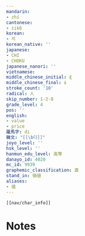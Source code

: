 ```yaml
---
mandarin:
- zhí
cantonese:
- zik6
korean:
- 치
korean_native: ''
japanese:
- CHI
- CHOKU
japanese_nanori: ''
vietnamese:
middle_chinese_initial: ɖ
middle_chinese_final: ɨ
stroke_count: '10'
radical: 人
skip_number: 1-2-8
grade_level: 4
pos: ''
english:
- value
- price
羅馬字: di
韓文: "[[\b디]]"
joyo_level: ''
hsk_level: ''
hanmun_edu_level: 高等
danayo_id: 4020
mc_id: 9939
graphemic_classification: 直
stand_in: 価値
aliases:
- 值
---
```

```meta-bind-embed
[[nav/char_info]]
```

# Notes
